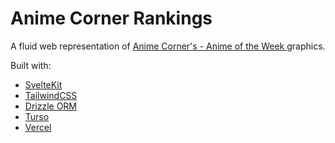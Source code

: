 # Anime Corner Rankings

A fluid web representation of [ Anime Corner's - Anime of the Week ](https://animecorner.me/category/anime-corner/rankings/anime-of-the-week/) graphics.

Built with:

- [SvelteKit](https://kit.svelte.dev/)
- [TailwindCSS](https://tailwindcss.com/)
- [Drizzle ORM](https://orm.drizzle.team/)
- [Turso](https://turso.tech/)
- [Vercel](https://vercel.com/)
